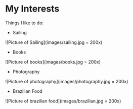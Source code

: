 # My Interests

Things I like to do:

* Sailing

![Picture of Sailing](images/sailing.jpg = 200x)


* Books

![Picture of books](images/books.jpg = 200x)


* Photography

![Picture of photography](images/photography.jpg = 200x)


* Brazilian Food

![Picture of brazilian food](images/brazilian.jpg = 200x)
